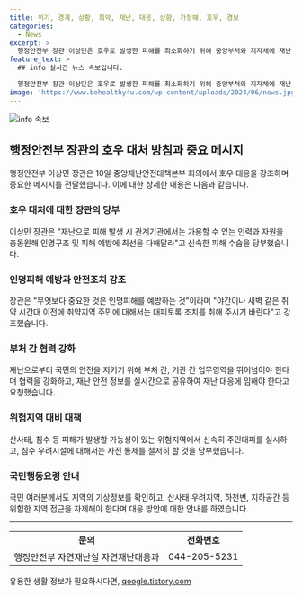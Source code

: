 ```yaml
---
title: 위기, 경계, 상황, 최악, 재난, 대응, 상향, 가정해, 호우, 경보
categories:
  - News
excerpt: >
  행정안전부 장관 이상민은 호우로 발생한 피해를 최소화하기 위해 중앙부처와 지자체에 재난 대응에 총력을 기울이라고 요청했다. 특히 인명피해를 최우선으로 하여 선제적인 안전대책을 취할 것을 강조했으며, 관계부처와 지자체에 호우 대처와 피해 수습에 총력을 다하라고 당부했다. 추가로 재난으로부터 국민의 안전을 지키기 위해 모든 역량을 총동원해야 한다고 지시했다.
feature_text: >
  ## info 실시간 뉴스 속보입니다.

  행정안전부 장관 이상민은 호우로 발생한 피해를 최소화하기 위해 중앙부처와 지자체에 재난 대응에 총력을 기울이라고 요청했다. 특히 인명피해를 최우선으로 하여 선제적인 안전대책을 취할 것을 강조했으며, 관계부처와 지자체에 호우 대처와 피해 수습에 총력을 다하라고 당부했다. 추가로 재난으로부터 국민의 안전을 지키기 위해 모든 역량을 총동원해야 한다고 지시했다.
image: 'https://www.behealthy4u.com/wp-content/uploads/2024/06/news.jpg'
---
```


<p><img src="https://www.behealthy4u.com/wp-content/uploads/2024/06/news.jpg" alt="info 속보" /></p>

<h2 data-ke-size="size26">행정안전부 장관의 호우 대처 방침과 중요 메시지</h2>

<p data-ke-size="size16">행정안전부 이상민 장관은 10일 중앙재난안전대책본부 회의에서 호우 대응을 강조하며 중요한 메시지를 전달했습니다. 이에 대한 상세한 내용은 다음과 같습니다.</p>

<h3>호우 대처에 대한 장관의 당부</h3>

<p data-ke-size="size16">이상민 장관은 "재난으로 피해 발생 시 관계기관에서는 가용할 수 있는 인력과 자원을 총동원해 인명구조 및 피해 예방에 최선을 다해달라"고 신속한 피해 수습을 당부했습니다.</p>

<h3>인명피해 예방과 안전조치 강조</h3>

<p data-ke-size="size16">장관은 "무엇보다 중요한 것은 인명피해를 예방하는 것"이라며 "야간이나 새벽 같은 취약 시간대 이전에 취약지역 주민에 대해서는 대피토록 조치를 취해 주시기 바란다"고 강조했습니다.</p>

<h3>부처 간 협력 강화</h3>

<p data-ke-size="size16">재난으로부터 국민의 안전을 지키기 위해 부처 간, 기관 간 업무영역을 뛰어넘어야 한다며 협력을 강화하고, 재난 안전 정보를 실시간으로 공유하여 재난 대응에 임해야 한다고 요청했습니다.</p>

<h3>위험지역 대비 대책</h3>

<p data-ke-size="size16">산사태, 침수 등 피해가 발생할 가능성이 있는 위험지역에서 신속히 주민대피를 실시하고, 침수 우려시설에 대해서는 사전 통제를 철저히 할 것을 당부했습니다.</p>

<h3>국민행동요령 안내</h3>

<p data-ke-size="size16">국민 여러분께서도 지역의 기상정보를 확인하고, 산사태 우려지역, 하천변, 지하공간 등 위험한 지역 접근을 자제해야 한다며 대응 방안에 대한 안내를 하였습니다.</p>

<hr>

<table>
  <tbody>
    <tr>
      <td style="text-align: center; height: 17px;"><b>문의</b></td>
      <td style="text-align: center; height: 17px;"><b>전화번호</b></td>
    </tr>
    <tr>
      <td style="text-align: center; height: 17px;">행정안전부 자연재난실 자연재난대응과</td>
      <td style="text-align: center; height: 17px;">044-205-5231</td>
    </tr>
  </tbody>
</table>

<p data-ke-size="size16"></p>
유용한 생활 정보가 필요하시다면, <a href="https://qoogle.tistory.com" rel="dofollow">qoogle.tistory.com</a>


